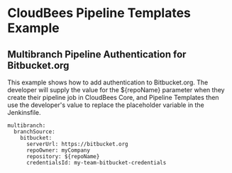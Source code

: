 # CloudBees Pipeline Templates Example
## Multibranch Pipeline Authentication for Bitbucket.org

This example shows how to add authentication to Bitbucket.org. The developer will supply the value for the ${repoName} parameter when they create their pipeline job in CloudBees Core, and Pipeline Templates then use the developer's value to replace the placeholder variable in the Jenkinsfile.

````
multibranch:
  branchSource:
    bitbucket:
      serverUrl: https://bitbucket.org
      repoOwner: myCompany
      repository: ${repoName}
      credentialsId: my-team-bitbucket-credentials
````
